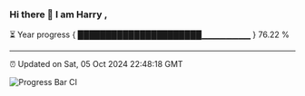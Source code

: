 ### Hi there 👋 I am Harry , 

⏳ Year progress { ██████████████████████▁▁▁▁▁▁▁▁ } 76.22 %

---

⏰ Updated on Sat, 05 Oct 2024 22:48:18 GMT

![Progress Bar CI](https://github.com/duykhang68/duykhang68/workflows/Progress%20Bar%20CI/badge.svg)
